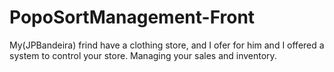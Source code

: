 # PopoSortManagement-Front
My(JPBandeira) frind have a clothing store, and I ofer for him and I offered a system to control your store. Managing your sales and inventory.
